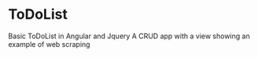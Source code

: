 # ToDoList
Basic ToDoList in Angular and Jquery
A CRUD app with a view showing an example of web scraping

